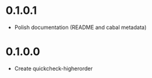 # 0.1.0.1

- Polish documentation (README and cabal metadata)

# 0.1.0.0

- Create quickcheck-higherorder
